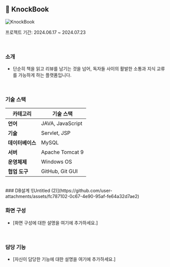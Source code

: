 ## 📖 KnockBook
![KnockBook](https://github.com/user-attachments/assets/e48343f9-4572-4cc9-9f18-2b036462df1d)

<p>프로젝트 기간: 2024.06.17 ~ 2024.07.23</p>
<br>

### 소개
- 단순히 책을 읽고 리뷰를 남기는 것을 넘어, 독자들 사이의 활발한 소통과 지식 교류를 가능하게 하는 플랫폼입니다.
<br>

### 기술 스택
| 카테고리     | 기술 스택              |
|--------------|------------------------|
| **언어**     | JAVA, JavaScript        |
| **기술**     | Servlet, JSP            |
| **데이터베이스** | MySQL               |
| **서버**     | Apache Tomcat 9         |
| **운영체제** | Windows OS              |
| **협업 도구**| GitHub, Git GUI         |
<br>
### DB설계
![Untitled (2)](https://github.com/user-attachments/assets/fc787102-0c67-4e90-95af-fe64a32d7ae2)

<br>

### 화면 구성
- [화면 구성에 대한 설명을 여기에 추가하세요.]
<br>

### 담당 기능
- [자신이 담당한 기능에 대한 설명을 여기에 추가하세요.]
